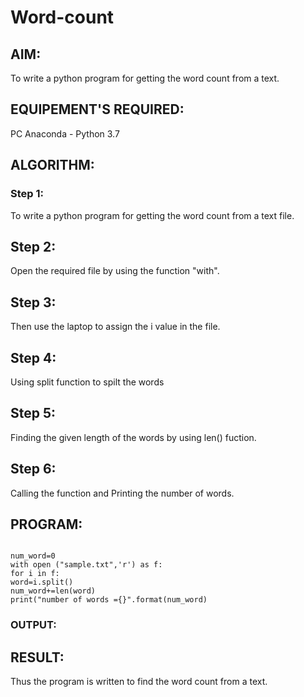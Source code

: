 # Word-count
## AIM:
To write a python program for getting the word count from a text.
## EQUIPEMENT'S REQUIRED: 
PC
Anaconda - Python 3.7
## ALGORITHM: 
### Step 1:
To write a python program for getting the word count from a text file.
## Step 2:
Open the required file by using the function "with".
## Step 3:
Then use the laptop to assign the i value in the file.
## Step 4:
Using split function to spilt the words
## Step 5:
Finding the given length of the words by using len() fuction.
## Step 6:
Calling the function and Printing the number of words. 

## PROGRAM:
```

num_word=0
with open ("sample.txt",'r') as f:
for i in f:
word=i.split()
num_word+=len(word)
print("number of words ={}".format(num_word)
```



### OUTPUT:



## RESULT:
Thus the program is written to find the word count from a text.

